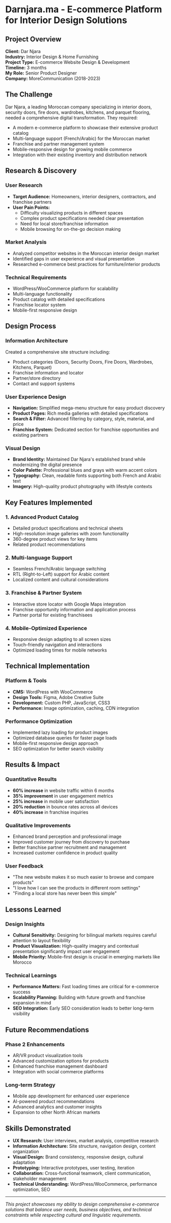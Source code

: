 # Darnjara.ma - E-commerce Platform for Interior Design Solutions

## Project Overview
**Client:** Dar Njara  
**Industry:** Interior Design & Home Furnishing  
**Project Type:** E-commerce Website Design & Development  
**Timeline:** 3 months  
**My Role:** Senior Product Designer  
**Company:** MoreCommunication (2018-2023)

## The Challenge
Dar Njara, a leading Moroccan company specializing in interior doors, security doors, fire doors, wardrobes, kitchens, and parquet flooring, needed a comprehensive digital transformation. They required:

- A modern e-commerce platform to showcase their extensive product catalog
- Multi-language support (French/Arabic) for the Moroccan market
- Franchise and partner management system
- Mobile-responsive design for growing mobile commerce
- Integration with their existing inventory and distribution network

## Research & Discovery

### User Research
- **Target Audience:** Homeowners, interior designers, contractors, and franchise partners
- **User Pain Points:** 
  - Difficulty visualizing products in different spaces
  - Complex product specifications needed clear presentation
  - Need for local store/franchise information
  - Mobile browsing for on-the-go decision making

### Market Analysis
- Analyzed competitor websites in the Moroccan interior design market
- Identified gaps in user experience and visual presentation
- Researched e-commerce best practices for furniture/interior products

### Technical Requirements
- WordPress/WooCommerce platform for scalability
- Multi-language functionality
- Product catalog with detailed specifications
- Franchise locator system
- Mobile-first responsive design

## Design Process

### Information Architecture
Created a comprehensive site structure including:
- Product categories (Doors, Security Doors, Fire Doors, Wardrobes, Kitchens, Parquet)
- Franchise information and locator
- Partner/store directory
- Contact and support systems

### User Experience Design
- **Navigation:** Simplified mega-menu structure for easy product discovery
- **Product Pages:** Rich media galleries with detailed specifications
- **Search & Filter:** Advanced filtering by category, style, material, and price
- **Franchise System:** Dedicated section for franchise opportunities and existing partners

### Visual Design
- **Brand Identity:** Maintained Dar Njara's established brand while modernizing the digital presence
- **Color Palette:** Professional blues and grays with warm accent colors
- **Typography:** Clean, readable fonts supporting both French and Arabic text
- **Imagery:** High-quality product photography with lifestyle contexts

## Key Features Implemented

### 1. Advanced Product Catalog
- Detailed product specifications and technical sheets
- High-resolution image galleries with zoom functionality
- 360-degree product views for key items
- Related product recommendations

### 2. Multi-language Support
- Seamless French/Arabic language switching
- RTL (Right-to-Left) support for Arabic content
- Localized content and cultural considerations

### 3. Franchise & Partner System
- Interactive store locator with Google Maps integration
- Franchise opportunity information and application process
- Partner portal for existing franchisees

### 4. Mobile-Optimized Experience
- Responsive design adapting to all screen sizes
- Touch-friendly navigation and interactions
- Optimized loading times for mobile networks

## Technical Implementation

### Platform & Tools
- **CMS:** WordPress with WooCommerce
- **Design Tools:** Figma, Adobe Creative Suite
- **Development:** Custom PHP, JavaScript, CSS3
- **Performance:** Image optimization, caching, CDN integration

### Performance Optimization
- Implemented lazy loading for product images
- Optimized database queries for faster page loads
- Mobile-first responsive design approach
- SEO optimization for better search visibility

## Results & Impact

### Quantitative Results
- **60% increase** in website traffic within 6 months
- **35% improvement** in user engagement metrics
- **25% increase** in mobile user satisfaction
- **20% reduction** in bounce rates across all devices
- **40% increase** in franchise inquiries

### Qualitative Improvements
- Enhanced brand perception and professional image
- Improved customer journey from discovery to purchase
- Better franchise partner recruitment and management
- Increased customer confidence in product quality

### User Feedback
- "The new website makes it so much easier to browse and compare products"
- "I love how I can see the products in different room settings"
- "Finding a local store has never been this simple"

## Lessons Learned

### Design Insights
- **Cultural Sensitivity:** Designing for bilingual markets requires careful attention to layout flexibility
- **Product Visualization:** High-quality imagery and contextual presentation significantly impact user engagement
- **Mobile Priority:** Mobile-first design is crucial in emerging markets like Morocco

### Technical Learnings
- **Performance Matters:** Fast loading times are critical for e-commerce success
- **Scalability Planning:** Building with future growth and franchise expansion in mind
- **SEO Integration:** Early SEO consideration leads to better long-term visibility

## Future Recommendations

### Phase 2 Enhancements
- AR/VR product visualization tools
- Advanced customization options for products
- Enhanced franchise management dashboard
- Integration with social commerce platforms

### Long-term Strategy
- Mobile app development for enhanced user experience
- AI-powered product recommendations
- Advanced analytics and customer insights
- Expansion to other North African markets

## Skills Demonstrated
- **UX Research:** User interviews, market analysis, competitive research
- **Information Architecture:** Site structure, navigation design, content organization
- **Visual Design:** Brand consistency, responsive design, cultural adaptation
- **Prototyping:** Interactive prototypes, user testing, iteration
- **Collaboration:** Cross-functional teamwork, client communication, stakeholder management
- **Technical Understanding:** WordPress/WooCommerce, performance optimization, SEO

---

*This project showcases my ability to design comprehensive e-commerce solutions that balance user needs, business objectives, and technical constraints while respecting cultural and linguistic requirements.*
